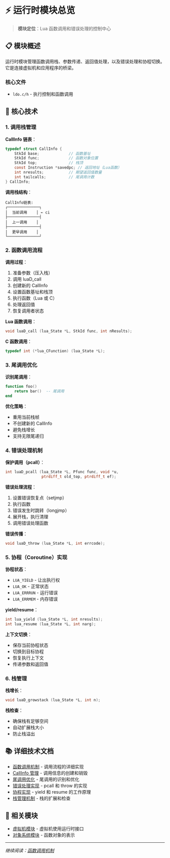# ⚡ 运行时模块总览

> **模块定位**：Lua 函数调用和错误处理的控制中心

## 📋 模块概述

运行时模块管理函数调用栈、参数传递、返回值处理，以及错误处理和协程切换。它是连接虚拟机和应用程序的桥梁。

### 核心文件

- `ldo.c/h` - 执行控制和函数调用

## 🎯 核心技术

### 1. 调用栈管理

**CallInfo 链表**：

```c
typedef struct CallInfo {
    StkId base;             // 函数基址
    StkId func;             // 函数对象位置
    StkId top;              // 栈顶
    const Instruction *savedpc; // 返回地址（Lua函数）
    int nresults;           // 期望返回值数量
    int tailcalls;          // 尾调用计数
} CallInfo;
```

**调用栈结构**：
```
CallInfo链表:
┌──────────────┐
│  当前调用    │ ← ci
├──────────────┤
│  上一调用    │
├──────────────┤
│  更早调用    │
└──────────────┘
```

### 2. 函数调用流程

**调用过程**：
1. 准备参数（压入栈）
2. 调用 luaD_call
3. 创建新的 CallInfo
4. 设置函数基址和栈顶
5. 执行函数（Lua 或 C）
6. 处理返回值
7. 恢复调用者状态

**Lua 函数调用**：
```c
void luaD_call (lua_State *L, StkId func, int nResults);
```

**C 函数调用**：
```c
typedef int (*lua_CFunction) (lua_State *L);
```

### 3. 尾调用优化

**识别尾调用**：
```lua
function foo()
    return bar()  -- 尾调用
end
```

**优化策略**：
- 重用当前栈帧
- 不创建新的 CallInfo
- 避免栈增长
- 支持无限尾递归

### 4. 错误处理机制

**保护调用（pcall）**：

```c
int luaD_pcall (lua_State *L, Pfunc func, void *u,
                ptrdiff_t old_top, ptrdiff_t ef);
```

**错误处理流程**：
1. 设置错误恢复点（setjmp）
2. 执行函数
3. 错误发生时跳转（longjmp）
4. 展开栈，执行清理
5. 调用错误处理函数

**错误传播**：
```c
void luaD_throw (lua_State *L, int errcode);
```

### 5. 协程（Coroutine）实现

**协程状态**：
- `LUA_YIELD` - 让出执行权
- `LUA_OK` - 正常状态
- `LUA_ERRRUN` - 运行错误
- `LUA_ERRMEM` - 内存错误

**yield/resume**：
```c
int lua_yield (lua_State *L, int nresults);
int lua_resume (lua_State *L, int narg);
```

**上下文切换**：
- 保存当前协程状态
- 切换到目标协程
- 恢复执行上下文
- 传递参数和返回值

### 6. 栈管理

**栈增长**：
```c
void luaD_growstack (lua_State *L, int n);
```

**栈检查**：
- 确保栈有足够空间
- 自动扩展栈大小
- 防止栈溢出

## 📚 详细技术文档

- [函数调用机制](function_call.md) - 调用流程的详细实现
- [CallInfo 管理](callinfo_management.md) - 调用信息的创建和销毁
- [尾调用优化](tail_call.md) - 尾调用的识别和优化
- [错误处理实现](error_handling.md) - pcall 和 throw 的实现
- [协程实现](coroutine.md) - yield 和 resume 的工作原理
- [栈管理机制](stack_management.md) - 栈的扩展和检查

## 🔗 相关模块

- [虚拟机模块](../vm/wiki_vm.md) - 虚拟机使用运行时接口
- [对象系统模块](../object/wiki_object.md) - 函数对象的表示

---

*继续阅读：[函数调用机制](function_call.md)*
